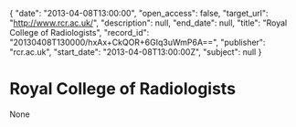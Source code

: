 {
  "date": "2013-04-08T13:00:00", 
  "open_access": false, 
  "target_url": "http://www.rcr.ac.uk/", 
  "description": null, 
  "end_date": null, 
  "title": "Royal College of Radiologists", 
  "record_id": "20130408T130000/hxAx+CkQOR+6GIq3uWmP6A==", 
  "publisher": "rcr.ac.uk", 
  "start_date": "2013-04-08T13:00:00Z", 
  "subject": null
}

# Royal College of Radiologists

None